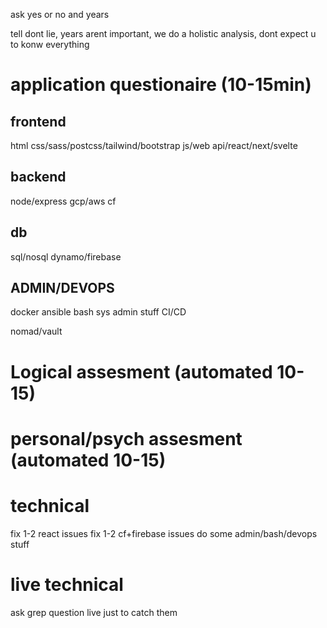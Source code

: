 ask yes or no
and years

tell dont lie, years arent important, 
we do a holistic analysis, dont expect u to konw everything

# application questionaire (10-15min)
## frontend
html
css/sass/postcss/tailwind/bootstrap
js/web api/react/next/svelte
## backend
node/express
gcp/aws
cf
## db
sql/nosql
dynamo/firebase



## ADMIN/DEVOPS
docker
ansible
bash
sys admin stuff
CI/CD

nomad/vault

# Logical assesment (automated 10-15)

# personal/psych assesment (automated 10-15)


# technical 
fix 1-2 react issues
fix 1-2 cf+firebase issues
do some admin/bash/devops stuff

# live technical
ask grep question live just to catch them
